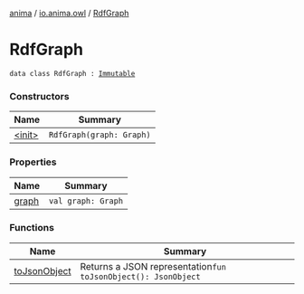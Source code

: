 [anima](../../index.md) / [io.anima.owl](../index.md) / [RdfGraph](./index.md)

# RdfGraph

`data class RdfGraph : `[`Immutable`](../../io.anima.transform/-immutable/index.md)

### Constructors

| Name | Summary |
|---|---|
| [&lt;init&gt;](-init-.md) | `RdfGraph(graph: Graph)` |

### Properties

| Name | Summary |
|---|---|
| [graph](graph.md) | `val graph: Graph` |

### Functions

| Name | Summary |
|---|---|
| [toJsonObject](to-json-object.md) | Returns a JSON representation`fun toJsonObject(): JsonObject` |
